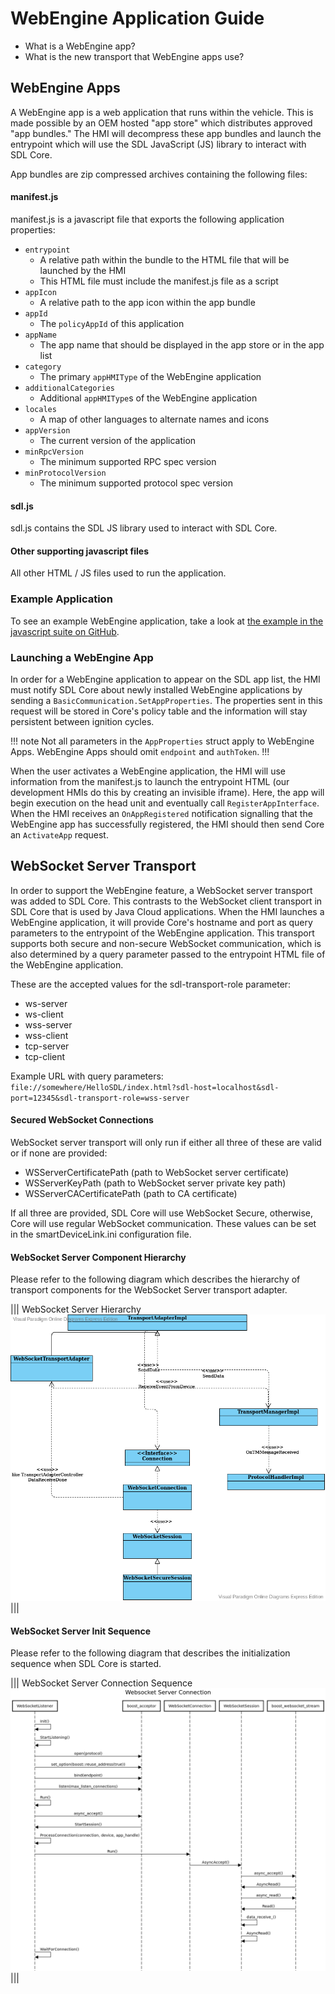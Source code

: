 
# WebEngine Application Guide

- What is a WebEngine app?
- What is the new transport that WebEngine apps use?

## WebEngine Apps

A WebEngine app is a web application that runs within the vehicle. This is made possible by an OEM hosted "app store" which distributes approved "app bundles." The HMI will decompress these app bundles and launch the entrypoint which will use the SDL JavaScript (JS) library to interact with SDL Core.

App bundles are zip compressed archives containing the following files:

#### manifest.js
manifest.js is a javascript file that exports the following application properties:

- `entrypoint`
    - A relative path within the bundle to the HTML file that will be launched by the HMI
    - This HTML file must include the manifest.js file as a script
- `appIcon`
    - A relative path to the app icon within the app bundle
- `appId`
    - The `policyAppId` of this application
- `appName`
    - The app name that should be displayed in the app store or in the app list
- `category`
    - The primary `appHMIType` of the WebEngine application
- `additionalCategories`
    - Additional `appHMIType`s of the WebEngine application
- `locales`
    - A map of other languages to alternate names and icons
- `appVersion`
    - The current version of the application
- `minRpcVersion`
    - The minimum supported RPC spec version
- `minProtocolVersion`
    - The minimum supported protocol spec version

#### sdl.js
sdl.js contains the SDL JS library used to interact with SDL Core.

#### Other supporting javascript files
All other HTML / JS files used to run the application.

### Example Application

To see an example WebEngine application, take a look at [the example in the javascript suite on GitHub](https://github.com/smartdevicelink/sdl_javascript_suite/tree/develop/examples/webengine/hello-sdl).

### Launching a WebEngine App

In order for a WebEngine application to appear on the SDL app list, the HMI must notify SDL Core about newly installed WebEngine applications by sending a `BasicCommunication.SetAppProperties`. The properties sent in this request will be stored in Core's policy table and the information will stay persistent between ignition cycles. 

!!! note
Not all parameters in the `AppProperties` struct apply to WebEngine Apps. WebEngine Apps should omit `endpoint` and `authToken`.
!!!

When the user activates a WebEngine application, the HMI will use information from the manifest.js to launch the entrypoint HTML (our development HMIs do this by creating an invisible iframe). Here, the app will begin execution on the head unit and eventually call `RegisterAppInterface`. When the HMI receives an `OnAppRegistered` notification signalling that the WebEngine app has successfully registered, the HMI should then send Core an `ActivateApp` request.

## WebSocket Server Transport

In order to support the WebEngine feature, a WebSocket server transport was added to SDL Core. This contrasts to the WebSocket client transport in SDL Core that is used by Java Cloud applications. When the HMI launches a WebEngine application, it will provide Core's hostname and port as query parameters to the entrypoint of the WebEngine application. This transport supports both secure and non-secure WebSocket communication, which is also determined by a query parameter passed to the entrypoint HTML file of the WebEngine application.

These are the accepted values for the sdl-transport-role parameter:

- ws-server
- ws-client
- wss-server
- wss-client
- tcp-server
- tcp-client

Example URL with query parameters: `file://somewhere/HelloSDL/index.html?sdl-host=localhost&sdl-port=12345&sdl-transport-role=wss-server`

#### Secured WebSocket Connections

WebSocket server transport will only run if either all three of these are valid or if none are provided:

- WSServerCertificatePath (path to WebSocket server certificate)
- WSServerKeyPath (path to WebSocket server private key path)
- WSServerCACertificatePath (path to CA certificate)

If all three are provided, SDL Core will use WebSocket Secure, otherwise, Core will use regular WebSocket communication. These values can be set in the smartDeviceLink.ini configuration file.

#### WebSocket Server Component Hierarchy

Please refer to the following diagram which describes the hierarchy of transport components for the WebSocket Server transport adapter.

|||
WebSocket Server Hierarchy
![TM](./assets/WES_classes.png)
|||

#### WebSocket Server Init Sequence

Please refer to the following diagram that describes the initialization sequence when SDL Core is started.

|||
WebSocket Server Connection Sequence
![TM](./assets/WES_sequence.png)
|||
